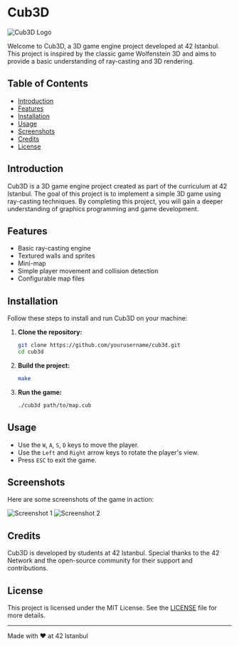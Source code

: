 # Cub3D

![Cub3D Logo](https://oopy.lazyrockets.com/api/v2/notion/image?src=https%3A%2F%2Fs3-us-west-2.amazonaws.com%2Fsecure.notion-static.com%2Fb54acda4-2e96-4b12-ab6d-5c0b40b586d2%2F_2018-11-30__5.03.31.png&blockId=d77fd954-7664-4a90-9c3f-6d0e49cb6226&width=3600)

Welcome to Cub3D, a 3D game engine project developed at 42 Istanbul. This project is inspired by the classic game Wolfenstein 3D and aims to provide a basic understanding of ray-casting and 3D rendering.

## Table of Contents

- [Introduction](#introduction)
- [Features](#features)
- [Installation](#installation)
- [Usage](#usage)
- [Screenshots](#screenshots)
- [Credits](#credits)
- [License](#license)

## Introduction

Cub3D is a 3D game engine project created as part of the curriculum at 42 Istanbul. The goal of this project is to implement a simple 3D game using ray-casting techniques. By completing this project, you will gain a deeper understanding of graphics programming and game development.

## Features

- Basic ray-casting engine
- Textured walls and sprites
- Mini-map
- Simple player movement and collision detection
- Configurable map files

## Installation

Follow these steps to install and run Cub3D on your machine:

1. **Clone the repository:**

   ```sh
   git clone https://github.com/yourusername/cub3d.git
   cd cub3d
   ```

2. **Build the project:**

   ```sh
   make
   ```

3. **Run the game:**

   ```sh
   ./cub3d path/to/map.cub
   ```

## Usage

- Use the `W`, `A`, `S`, `D` keys to move the player.
- Use the `Left` and `Right` arrow keys to rotate the player's view.
- Press `ESC` to exit the game.

## Screenshots

Here are some screenshots of the game in action:

![Screenshot 1](https://via.placeholder.com/800x400.png?text=Screenshot+1)
![Screenshot 2](https://via.placeholder.com/800x400.png?text=Screenshot+2)

## Credits

Cub3D is developed by students at 42 Istanbul. Special thanks to the 42 Network and the open-source community for their support and contributions.

## License

This project is licensed under the MIT License. See the [LICENSE](LICENSE) file for more details.

---

Made with ❤️ at 42 Istanbul
